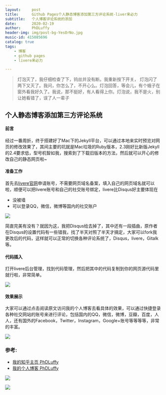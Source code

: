```yaml
---
layout:     post
title:      Github Pages个人静态博客添加第三方评论系统-liver来必力
subtitle:   个人博客评论系统的添加
date:       2020-02-19
author:     PhDLuffy
header-img: img/post-bg-YesOrNo.jpg
music-id: 415085696
catalog: true
tags:
    - 博客
    - github pages
    - livere来必力

---
```


> 灯泡灭了，我仔细检查了下，钨丝并没有断。我重新按下开关， 灯泡闪了两下又灭了。我问，你怎么了，不开心么。灯泡回答，等会儿，有个蛾子在窗外看我好久了。我说，那不挺好，有人看得上你。灯泡说，我不是火，别让她看错了，误了人一辈子
>



## 个人静态博客添加第三方评论系统

#### 前言

经过一番周折，终于搭建好了Mac下的Jekyll平台，可以通过本地来实时预览对网页的修改效果了，其间主要的坑就是Mac垃圾的Ruby版本，2.3刚好比新版Jekyll的2.4要求低，型号机智如我，搜索到了下载旧版本的方法，然后就可以开心的修改自己的静态网页啦~



#### 准备工作

首先去[livere官网](https://livere.com/)申请账号，不需要网页域名备案，填入自己的网页域名就可以啦，顺便可以把livere账号和自己的社交账号绑定，livere比Disqus好主要体现在

* 没被墙
* 可以登录QQ，微信，微博等国内的社交账户

![](https://tva1.sinaimg.cn/large/0082zybpgy1gc2d0xpbyfj31yi0u07wj.jpg)

简直完美有没有？就因为这，我把Disqus给去掉了，其中还有一段插曲，原作者在Disqus的设置代码有一些错我，找了半天对照了半天才搞定，大家可以fork我更改后的代码，这样就可以正常的切换各种评论系统了，Disqus，livere，Gitalk等。

#### 代码插入

打开livere后台管理，找到代码管理，然后把其中的代码复制到你的网页源代码里就行啦，非常简单。

![](https://tva1.sinaimg.cn/large/0082zybpgy1gc2d3a1zjnj31eo0u0gu3.jpg)

#### 效果展示

大家可以通过点击阅读原文访问我的个人博客去看具体的效果，可以通过快捷登录各种社交网站的账号来进行评论，包括国内的QQ，微信，微博，豆瓣，百度，人人，还有国外的Facebook，Twitter，Instagram，Google+账号等等等等，非常的丰富。

![](https://tva1.sinaimg.cn/large/0082zybpgy1gc2d868zlpj310a0q8q5i.jpg)

### 参考:

* [我的知乎主页 PhDLuffy](https://www.zhihu.com/people/PhDLuffy)
* [我的个人博客 PhDLuffy](https://phdluffy.com/)

![](https://tva1.sinaimg.cn/large/0082zybpgy1gc034h4bvij30dw0dw75y.jpg)



![](https://media.giphy.com/media/WOm8VaR0agrmNbRFbf/giphy.gif)

